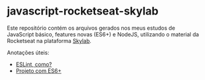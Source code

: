 # javascript-rocketseat-skylab

Este repositório contém os arquivos gerados nos meus estudos de JavaScript básico, features novas (ES6+) e NodeJS, utilizando o material da Rocketseat na plataforma [Skylab](https://skylab.rocketseat.com.br/).

Anotações úteis:

- [ESLint, como?](markdown/eslint.md)
- [Projeto com ES6+](markdown/es6.md)
